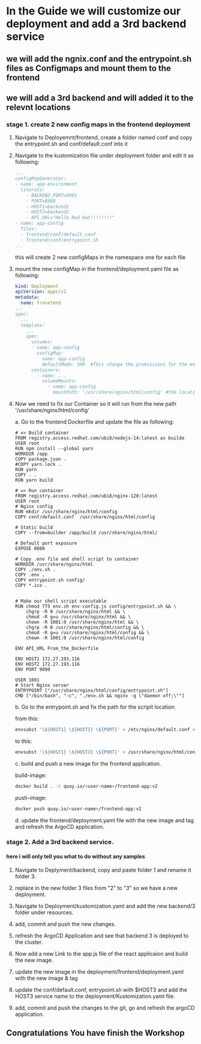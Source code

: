 # In the Guide we will customize our deployment and add a 3rd backend service

## we will add the ngnix.conf and the entrypoint.sh files as Configmaps and mount them to the frontend

## we will add a 3rd backend and will added it to the relevnt locations

### stage 1. create 2 new config maps in the frontend deployment

1. Navigate to Deployemnt/frontend, create a folder named conf and copy the entrypoint.sh and conf/default.conf into it

2. Navigate to the kustomization file under deployment folder and edit it as following:

    ```YAML
    ...
    configMapGenerator:
    - name: app-environment
      literals:
        - BACKEBD_PORT=9091
        - PORT=8080
        - HOST1=backend1
        - HOST2=backend2
        - API_URL="Hello Red Hat!!!!!!!!"
    - name: app-config
      files:
      - frontend/conf/default.conf
      - frontend/conf/entrypoint.sh
    ...
    ```

    this will create 2 new configMaps in the namespace one for each file

3. mount the new configMap in the frontend/deployment.yaml file as following:

    ```YAML
    kind: Deployment
    apiVersion: apps/v1
    metadata:
      name: fronetend
    ...
    spec:
      ...
      template:
        ...
        spec:
          volumes:
          - name: app-config
            configMap:
              name: app-config
              defaultMode: 509  #This change the premissions for the mounted files
          containers:
            - name: ...
              volumeMounts:
                - name: app-config
                  mountPath: '/usr/share/nginx/html/config' #the location where the files will be mounted
    ```

4. Now we need to fix our Container so it will run from the new path '/usr/share/nginx/html/config'

    a. Go to the frontend Dockerfile and update the file as following:

      ```Docker
      # => Build container
      FROM registry.access.redhat.com/ubi8/nodejs-14:latest as builde
      USER root
      RUN npm install --global yarn
      WORKDIR /app
      COPY package.json .
      #COPY yarn.lock .
      RUN yarn
      COPY . .
      RUN yarn build
              
      # => Run container
      FROM registry.access.redhat.com/ubi8/nginx-120:latest
      USER root
      # Nginx config
      RUN mkdir /usr/share/nginx/html/config
      COPY conf/default.conf  /usr/share/nginx/html/config
              
      # Static build
      COPY --from=builder /app/build /usr/share/nginx/html/
              
      # Default port exposure
      EXPOSE 8080
              
      # Copy .env file and shell script to container
      WORKDIR /usr/share/nginx/html
      COPY ./env.sh .
      COPY .env .
      COPY entrypoint.sh config/
      COPY *.ico .
              
              
      # Make our shell script executable
      RUN chmod 775 env.sh env-config.js config/entrypoint.sh && \
          chgrp -R 0 /usr/share/nginx/html && \
          chmod -R g=u /usr/share/nginx/html && \
          chown -R 1001:0 /usr/share/nginx/html && \
          chgrp -R 0 /usr/share/nginx/html/config && \
          chmod -R g=u /usr/share/nginx/html/config && \
          chown -R 1001:0 /usr/share/nginx/html/config
              
      ENV API_URL From_the_Dockerfile
              
      ENV HOST1 172.27.193.116
      ENV HOST2 172.27.193.116
      ENV PORT 9090
              
      USER 1001
      # Start Nginx server
      ENTRYPOINT ["/usr/share/nginx/html/config/entrypoint.sh"]
      CMD ["/bin/bash", "-c", "./env.sh && nginx -g \"daemon off;\""]
      ```

    b. Go to the entrypoint.sh and fix the path for the scripit location:

      from this:

      ```Bash
      envsubst '\${HOST1} \${HOST2} \${PORT}' < /etc/nginx/default.conf > /etc/nginx/nginx.conf
      ```

      to this:

      ```Bash
      envsubst '\${HOST1} \${HOST2} \${PORT}' < /usr/share/nginx/html/config/default.conf > /etc/nginx/nginx.conf
      ```

    c. build and push a new image for the frontend application.

      build-image:

      ```Bash
      docker build . -t quay.io/<user-name>/frontend-app:v2
      ```

      push-image:

      ```Bash
      docker push quay.io/<user-name>/frontend-app:v2
      ```

    d. update the frontend/deployment.yaml file with the new image and tag and refresh the ArgoCD application.

### stage 2. Add a 3rd backend service.

#### here i will only tell you what to do without any samples

1. Navigate to Deplyment/backend, copy and paste folder 1 and rename it folder 3.

2. replace in the new folder 3 files from "2" to "3" so we have a new deployment.

3. Navigate to Deployment/kustomization.yaml and add the new backend/3 folder under resources.

4. add, commit and push the new changes.

5. refresh the ArgoCD Application and see that backend 3 is deployed to the cluster.

6. Now add a new Link to the app.js file of the react applicaion and build the new image.

7. update the new image in the deployment/frontend/deployment.yaml with the new image & tag

8. update the conf/default.conf, entrypoint.sh with $HOST3 and add the HOST3 service name to the deployment/Kustomization.yaml file.

9. add, commit and push the changes to the git, go and refresh the argoCD application.


## Congratulations You have finish the Workshop
